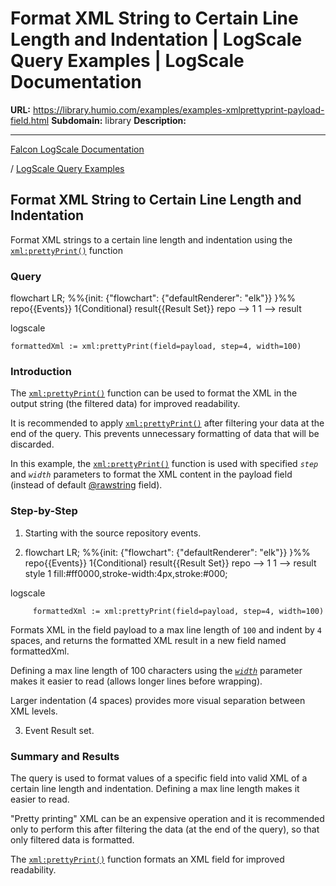 # Format XML String to Certain Line Length and Indentation | LogScale Query Examples | LogScale Documentation

**URL:** https://library.humio.com/examples/examples-xmlprettyprint-payload-field.html
**Subdomain:** library
**Description:** 

---

[Falcon LogScale Documentation](https://library.humio.com)

/ [LogScale Query Examples](examples.html)

## Format XML String to Certain Line Length and Indentation

Format XML strings to a certain line length and indentation using the [`xml:prettyPrint()`](https://library.humio.com/data-analysis/functions-xml-prettyprint.html) function 

### Query

flowchart LR; %%{init: {"flowchart": {"defaultRenderer": "elk"}} }%% repo{{Events}} 1{Conditional} result{{Result Set}} repo --> 1 1 --> result

logscale
    
    
    formattedXml := xml:prettyPrint(field=payload, step=4, width=100)

### Introduction

The [`xml:prettyPrint()`](https://library.humio.com/data-analysis/functions-xml-prettyprint.html) function can be used to format the XML in the output string (the filtered data) for improved readability. 

It is recommended to apply [`xml:prettyPrint()`](https://library.humio.com/data-analysis/functions-xml-prettyprint.html) after filtering your data at the end of the query. This prevents unnecessary formatting of data that will be discarded. 

In this example, the [`xml:prettyPrint()`](https://library.humio.com/data-analysis/functions-xml-prettyprint.html) function is used with specified _`step`_ and _`width`_ parameters to format the XML content in the payload field (instead of default [@rawstring](https://library.humio.com/data-analysis/searching-data-event-fields.html#searching-data-event-fields-metadata-rawstring) field). 

### Step-by-Step

  1. Starting with the source repository events.

  2. flowchart LR; %%{init: {"flowchart": {"defaultRenderer": "elk"}} }%% repo{{Events}} 1{Conditional} result{{Result Set}} repo --> 1 1 --> result style 1 fill:#ff0000,stroke-width:4px,stroke:#000;

logscale
         
         formattedXml := xml:prettyPrint(field=payload, step=4, width=100)

Formats XML in the field payload to a max line length of `100` and indent by `4` spaces, and returns the formatted XML result in a new field named formattedXml. 

Defining a max line length of 100 characters using the [_`width`_](https://library.humio.com/data-analysis/functions-xml-prettyprint.html#query-functions-xml-prettyprint-width) parameter makes it easier to read (allows longer lines before wrapping). 

Larger indentation (4 spaces) provides more visual separation between XML levels. 

  3. Event Result set.




### Summary and Results

The query is used to format values of a specific field into valid XML of a certain line length and indentation. Defining a max line length makes it easier to read. 

"Pretty printing" XML can be an expensive operation and it is recommended only to perform this after filtering the data (at the end of the query), so that only filtered data is formatted. 

The [`xml:prettyPrint()`](https://library.humio.com/data-analysis/functions-xml-prettyprint.html) function formats an XML field for improved readability.
